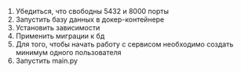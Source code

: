 1) Убедиться, что свободны 5432 и 8000 порты
2) Запустить базу данных в докер-контейнере 
3) Установить зависимости
4) Применить миграции к бд
5) Для того, чтобы начать работу с сервисом необходимо создать 
    минимум одного пользователя
6) Запустить main.py